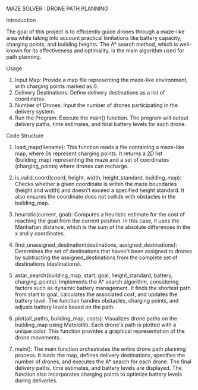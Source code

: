 MAZE SOLVER : DRONE PATH PLANNING


Introduction

The goal of this project is to efficiently guide drones through a maze-like area while taking into account practical limitations like battery capacity, charging points, and building heights. The A* search method, which is well-known for its effectiveness and optimality, is the main algorithm used for path planning.

Usage

1. Input Map: Provide a map file representing the maze-like environment, with charging points marked as 0.
2. Delivery Destinations: Define delivery destinations as a list of coordinates.
3. Number of Drones: Input the number of drones participating in the delivery system.
4. Run the Program: Execute the main() function. The program will output delivery paths, time estimates, and final battery levels for each drone.

Code Structure

1. load_map(filename): This function reads a file containing a maze-like map, where 0s represent charging points. It returns a 2D list (building_map) representing the maze and a set of coordinates (charging_points) where drones can recharge.

2. is_valid_coord(coord, height, width, height_standard, building_map): Checks whether a given coordinate is within the maze boundaries (height and width) and doesn't exceed a specified height standard. It also ensures the coordinate does not collide with obstacles in the building_map.

3. heuristic(current, goal): Computes a heuristic estimate for the cost of reaching the goal from the current position. In this case, it uses the Manhattan distance, which is the sum of the absolute differences in the x and y coordinates.

4. find_unassigned_destination(destinations, assigned_destinations): Determines the set of destinations that haven't been assigned to drones by subtracting the assigned_destinations from the complete set of destinations (destinations).

5. astar_search(building_map, start, goal, height_standard, battery, charging_points): Implements the A* search algorithm, considering factors such as dynamic battery management. It finds the shortest path from start to goal, calculates the associated cost, and updates the battery level. The function handles obstacles, charging points, and adjusts battery levels based on the path.

6. plot(all_paths, building_map, costs): Visualizes drone paths on the building_map using Matplotlib. Each drone's path is plotted with a unique color. This function provides a graphical representation of the drone movements.

7. main(): The main function orchestrates the entire drone path planning process. It loads the map, defines delivery destinations, specifies the number of drones, and executes the A* search for each drone. The final delivery paths, time estimates, and battery levels are displayed. The function also incorporates charging points to optimize battery levels during deliveries.
